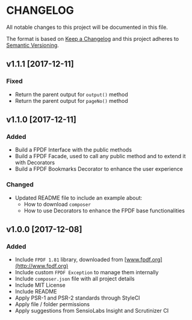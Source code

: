 # CHANGELOG

All notable changes to this project will be documented in this file.

The format is based on [Keep a Changelog](http://keepachangelog.com/en/1.0.0/)
and this project adheres to [Semantic Versioning](http://semver.org/spec/v2.0.0.html).

## v1.1.1 [2017-12-11]

### Fixed

- Return the parent output for `output()` method
- Return the parent output for `pageNo()` method

## v1.1.0 [2017-12-11]

### Added

- Build a FPDF Interface with the public methods
- Build a FPDF Facade, used to call any public method and to extend it with Decorators
- Build a FPDF Bookmarks Decorator to enhance the user experience

### Changed

- Updated README file to include an example about:
  - How to download `composer`
  - How to use Decorators to enhance the FPDF base functionalities

## v1.0.0 [2017-12-08]

### Added

- Include `FPDF 1.81` library, downloaded from [www.fpdf.org](http://www.fpdf.org)
- Include custom `FPDF Exception` to manage them internally
- Include `composer.json` file with all project details
- Include MIT License
- Include README
- Apply PSR-1 and PSR-2 standards through StyleCI
- Apply file / folder permissions
- Apply suggestions from SensioLabs Insight and Scrutinizer CI

